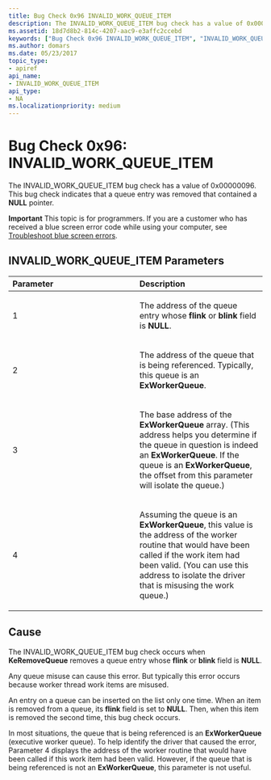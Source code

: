 ```yaml
---
title: Bug Check 0x96 INVALID_WORK_QUEUE_ITEM
description: The INVALID_WORK_QUEUE_ITEM bug check has a value of 0x00000096. This bug check indicates that a queue entry was removed that contained a NULL pointer.
ms.assetid: 18d7d8b2-814c-4207-aac9-e3affc2ccebd
keywords: ["Bug Check 0x96 INVALID_WORK_QUEUE_ITEM", "INVALID_WORK_QUEUE_ITEM"]
ms.author: domars
ms.date: 05/23/2017
topic_type:
- apiref
api_name:
- INVALID_WORK_QUEUE_ITEM
api_type:
- NA
ms.localizationpriority: medium
---
```


# Bug Check 0x96: INVALID\_WORK\_QUEUE\_ITEM


The INVALID\_WORK\_QUEUE\_ITEM bug check has a value of 0x00000096. This bug check indicates that a queue entry was removed that contained a **NULL** pointer.

**Important** This topic is for programmers. If you are a customer who has received a blue screen error code while using your computer, see [Troubleshoot blue screen errors](https://windows.microsoft.com/windows-10/troubleshoot-blue-screen-errors).

## INVALID\_WORK\_QUEUE\_ITEM Parameters


<table>
<colgroup>
<col width="50%" />
<col width="50%" />
</colgroup>
<thead>
<tr class="header">
<th align="left">Parameter</th>
<th align="left">Description</th>
</tr>
</thead>
<tbody>
<tr class="odd">
<td align="left"><p>1</p></td>
<td align="left"><p>The address of the queue entry whose <strong>flink</strong> or <strong>blink</strong> field is <strong>NULL</strong>.</p></td>
</tr>
<tr class="even">
<td align="left"><p>2</p></td>
<td align="left"><p>The address of the queue that is being referenced. Typically, this queue is an <strong>ExWorkerQueue</strong>.</p></td>
</tr>
<tr class="odd">
<td align="left"><p>3</p></td>
<td align="left"><p>The base address of the <strong>ExWorkerQueue</strong> array. (This address helps you determine if the queue in question is indeed an <strong>ExWorkerQueue</strong>. If the queue is an <strong>ExWorkerQueue</strong>, the offset from this parameter will isolate the queue.)</p></td>
</tr>
<tr class="even">
<td align="left"><p>4</p></td>
<td align="left"><p>Assuming the queue is an <strong>ExWorkerQueue</strong>, this value is the address of the worker routine that would have been called if the work item had been valid. (You can use this address to isolate the driver that is misusing the work queue.)</p></td>
</tr>
</tbody>
</table>

 

Cause
-----

The INVALID\_WORK\_QUEUE\_ITEM bug check occurs when **KeRemoveQueue** removes a queue entry whose **flink** or **blink** field is **NULL**.

Any queue misuse can cause this error. But typically this error occurs because worker thread work items are misused.

An entry on a queue can be inserted on the list only one time. When an item is removed from a queue, its **flink** field is set to **NULL**. Then, when this item is removed the second time, this bug check occurs.

In most situations, the queue that is being referenced is an **ExWorkerQueue** (executive worker queue). To help identify the driver that caused the error, Parameter 4 displays the address of the worker routine that would have been called if this work item had been valid. However, if the queue that is being referenced is not an **ExWorkerQueue**, this parameter is not useful.

 

 




